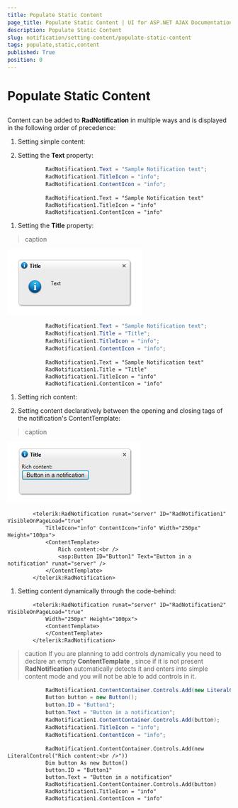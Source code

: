 ```yaml
---
title: Populate Static Content
page_title: Populate Static Content | UI for ASP.NET AJAX Documentation
description: Populate Static Content
slug: notification/setting-content/populate-static-content
tags: populate,static,content
published: True
position: 0
---
```


# Populate Static Content



## 

Content can be added to __RadNotification__ in multiple ways and is displayed in the following order of precedence:

1. Setting simple content:

1. Setting the __Text__ property:



````C#
	        RadNotification1.Text = "Sample Notification text";
	        RadNotification1.TitleIcon = "info";
	        RadNotification1.ContentIcon = "info";
````
````VB.NET
	        RadNotification1.Text = "Sample Notification text"
	        RadNotification1.TitleIcon = "info"
	        RadNotification1.ContentIcon = "info"
````


1. Setting the __Title__ property:
>caption 

![Title and Text](images/radnotification-title-and-text.png)



````C#
	        RadNotification1.Text = "Sample Notification text";
	        RadNotification1.Title = "Title";
	        RadNotification1.TitleIcon = "info";
	        RadNotification1.ContentIcon = "info";
````
````VB.NET
	        RadNotification1.Text = "Sample Notification text"
	        RadNotification1.Title = "Title"
	        RadNotification1.TitleIcon = "info"
	        RadNotification1.ContentIcon = "info"
````


1. Setting rich content:

1. Setting content declaratively between the opening and closing tags of the notification's ContentTemplate:
>caption 

![radnotification-rich-content](images/radnotification-rich-content.png)

````ASPNET
	    <telerik:RadNotification runat="server" ID="RadNotification1" VisibleOnPageLoad="true"
	        TitleIcon="info" ContentIcon="info" Width="250px" Height="100px">
	        <ContentTemplate>
	            Rich content:<br />
	            <asp:Button ID="Button1" Text="Button in a notification" runat="server" />
	        </ContentTemplate>
	    </telerik:RadNotification>
````



1. Setting content dynamically through the code-behind:

````ASPNET
	    <telerik:RadNotification runat="server" ID="RadNotification2" VisibleOnPageLoad="true"
	        Width="250px" Height="100px">
	        <ContentTemplate>
	        </ContentTemplate>
	    </telerik:RadNotification>
````



>caution If you are planning to add controls dynamically you need to declare an empty __ContentTemplate__ , since if it is not present __RadNotification__ automatically detects it and enters into simple content mode and you will not be able to add controls in it.
>




````C#
	        RadNotification1.ContentContainer.Controls.Add(new LiteralControl("Rich content:<br />"));
	        Button button = new Button();
	        button.ID = "Button1";
	        button.Text = "Button in a notification";
	        RadNotification1.ContentContainer.Controls.Add(button);
	        RadNotification1.TitleIcon = "info";
	        RadNotification1.ContentIcon = "info";
````
````VB.NET
	        RadNotification1.ContentContainer.Controls.Add(new LiteralControl("Rich content:<br />"))
	        Dim button As new Button()
	        button.ID = "Button1"
	        button.Text = "Button in a notification"
	        RadNotification1.ContentContainer.Controls.Add(button)
	        RadNotification1.TitleIcon = "info"
	        RadNotification1.ContentIcon = "info"
````

